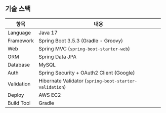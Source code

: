 ## 기술 스택

| 항목 | 내용 |
| --- | --- |
| Language | Java 17 |
| Framework | Spring Boot 3.5.3 (Gradle - Groovy) |
| Web | Spring MVC (`spring-boot-starter-web`) |
| ORM | Spring Data JPA |
| Database | MySQL |
| Auth | Spring Security + OAuth2 Client (Google) |
| Validation | Hibernate Validator (`spring-boot-starter-validation`) |
| Deploy | AWS EC2  |
| Build Tool | Gradle |
